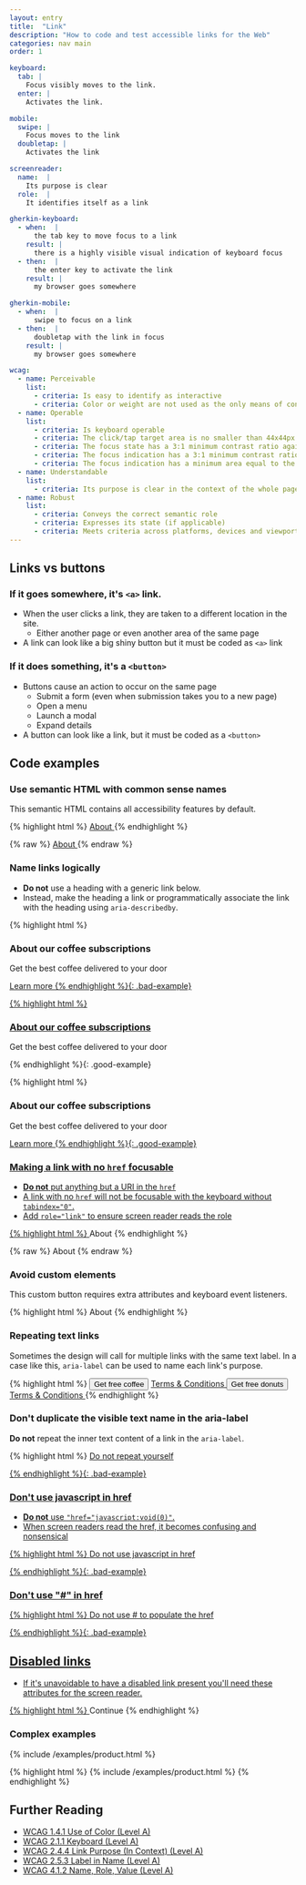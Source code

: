 ```yaml
---
layout: entry
title:  "Link"
description: "How to code and test accessible links for the Web"
categories: nav main
order: 1

keyboard:
  tab: |
    Focus visibly moves to the link.
  enter: |
    Activates the link.

mobile:
  swipe: |
    Focus moves to the link
  doubletap: |
    Activates the link

screenreader:
  name:  |
    Its purpose is clear
  role:  |
    It identifies itself as a link

gherkin-keyboard: 
  - when:  |
      the tab key to move focus to a link
    result: |
      there is a highly visible visual indication of keyboard focus
  - then:  |
      the enter key to activate the link
    result: |
      my browser goes somewhere

gherkin-mobile:
  - when:  |
      swipe to focus on a link
  - then:  |
      doubletap with the link in focus
    result: |
      my browser goes somewhere

wcag:
  - name: Perceivable
    list:
      - criteria: Is easy to identify as interactive
      - criteria: Color or weight are not used as the only means of conveying it is a link
  - name: Operable
    list:
      - criteria: Is keyboard operable
      - criteria: The click/tap target area is no smaller than 44x44px
      - criteria: The focus state has a 3:1 minimum contrast ratio against default
      - criteria: The focus indication has a 3:1 minimum contrast ratio against adjacent elements
      - criteria: The focus indication has a minimum area equal to the width of the element and 2px in height
  - name: Understandable
    list:
      - criteria: Its purpose is clear in the context of the whole page
  - name: Robust
    list:
      - criteria: Conveys the correct semantic role
      - criteria: Expresses its state (if applicable)
      - criteria: Meets criteria across platforms, devices and viewports
---
```


## Links vs buttons

### If it goes somewhere, it's `<a>` link.

- When the user clicks a link, they are taken to a different location in the site.
  - Either another page or even another area of the same page
- A link can look like a big shiny button but it must be coded as `<a>` link

### If it does something, it's a `<button>`

- Buttons cause an action to occur on the same page
  - Submit a form (even when submission takes you to a new page)
  - Open a menu
  - Launch a modal
  - Expand details
- A button can look like a link, but it must be coded as a `<button>`

## Code examples

### Use semantic HTML with common sense names

This semantic HTML contains all accessibility features by default. 

{% highlight html %}
<a href="/about/">
  About
</a>
{% endhighlight %}

{% raw %}
<example>
<a href="/about/">
  About
</a>
</example>
{% endraw %}

### Name links logically

- **Do not** use a heading with a generic link below. 
- Instead, make the heading a link or programmatically associate the link with the heading using <code>aria-describedby</code>.

{% highlight html %}
<h3>About our coffee subscriptions</h3>
<p>Get the best coffee delivered to your door</p>
<a href="/about/">
   Learn more
</div>
{% endhighlight %}{: .bad-example}

{% highlight html %}
<h3><a href="/about/">About our coffee subscriptions</a></h3>
<p>Get the best coffee delivered to your door</p>
{% endhighlight %}{: .good-example}

{% highlight html %}
<h3 id="unique-id">About our coffee subscriptions</h3>
<p>Get the best coffee delivered to your door</p>
<a href="/about/" aria-describedby="unique-id">
   Learn more
</div>
{% endhighlight %}{: .good-example}

### Making a link with no `href` focusable

- **Do not** put anything but a URI in the `href`
- A link with no `href` will not be focusable with the keyboard without `tabindex="0"`.
- Add `role="link"` to ensure screen reader reads the role

{% highlight html %}
<a tabindex="0" role="link">
  About
</a>
{% endhighlight %}

{% raw %}
<example>
<a tabindex="0" role="link">
  About
</a>
</example>
{% endraw %}

### Avoid custom elements

This custom button requires extra attributes and keyboard event listeners.

{% highlight html %}
<custom-element role="link" tabindex="0">
  About
</custom-element>
{% endhighlight %}

### Repeating text links

Sometimes the design will call for multiple links with the same text label. In a case like this, `aria-label` can be used to name each link's purpose.

{% highlight html %}
<button>Get free coffee</button>
<a href="/free-coffee-tc/" aria-label="Free coffee terms and conditions">
  Terms &amp; Conditions
</a>
<button>Get free donuts</button>
<a href="/free-donuts-tc/" aria-label="Free donuts terms and conditions">
  Terms &amp; Conditions
</a>
{% endhighlight %}

### Don't duplicate the visible text name in the aria-label

**Do not** repeat the inner text content of a link in the `aria-label`.

{% highlight html %}
<a href="/do-NOT-repeat-yourself/" 
   aria-label="Do NOT repeat yourself">
   Do not repeat yourself
</div>
{% endhighlight %}{: .bad-example}

### Don't use javascript in href

- **Do not** use `"href="javascript:void(0)"`. 
- When screen readers read the href, it becomes confusing and nonsensical 

{% highlight html %}
<a href="javascript:void(0)">
   Do not use javascript in href
</div>
{% endhighlight %}{: .bad-example}

### Don't use "#" in href

{% highlight html %}
<a href="#">
   Do not use # to populate the href
</div>
{% endhighlight %}{: .bad-example}

## Disabled links

- If it's unavoidable to have a disabled link present you'll need these attributes for the screen reader.

{% highlight html %}
<a tabindex="0" role="link" aria-disabled="true">
  Continue
</a>
{% endhighlight %}

### Complex examples

<example>
{% include /examples/product.html %}
</example>

{% highlight html %}
{% include /examples/product.html %}
{% endhighlight %}

## Further Reading
- [WCAG 1.4.1 Use of Color (Level A)](https://www.w3.org/WAI/WCAG22/Understanding/use-of-color)
- [WCAG 2.1.1 Keyboard (Level A)](https://www.w3.org/WAI/WCAG22/Understanding/keyboard)
- [WCAG 2.4.4 Link Purpose (In Context) (Level A)](https://www.w3.org/WAI/WCAG22/Understanding/link-purpose-in-context.html)
- [WCAG 2.5.3 Label in Name (Level A)](https://www.w3.org/WAI/WCAG22/Understanding/label-in-name.html)
- [WCAG 4.1.2 Name, Role, Value (Level A)](https://www.w3.org/WAI/WCAG22/Understanding/name-role-value)
